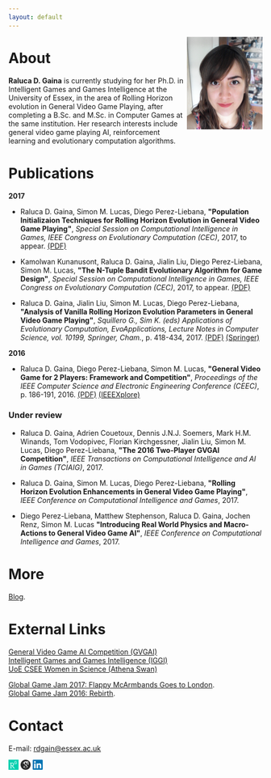 ```yaml
---
layout: default
---
```


<img src="assets/images/headshot2.png" width="150" style="float:right" /> 

# [](#header-1)About

 **Raluca D. Gaina** is currently studying for her Ph.D. in Intelligent Games and Games Intelligence at the University of Essex, in the area of Rolling Horizon evolution in General Video Game Playing, after completing a B.Sc. and M.Sc. in Computer Games at the same institution. Her research interests include general video game playing AI, reinforcement learning and evolutionary computation algorithms.    


# [](#header-1)Publications

**2017**

* Raluca D. Gaina, Simon M. Lucas, Diego Perez-Liebana, **"Population Initializaion Techniques for Rolling Horizon Evolution in General Video Game Playing"**, _Special Session on Computational Intelligence in Games, IEEE Congress on Evolutionary Computation (CEC)_, 2017, to appear. [(PDF)](assets/pdf/seeding-cec.pdf)

* Kamolwan Kunanusont, Raluca D. Gaina, Jialin Liu, Diego Perez-Liebana, Simon M. Lucas, **"The N-Tuple Bandit Evolutionary Algorithm for Game Design"**, _Special Session on Computational Intelligence in Games, IEEE Congress on Evolutionary Computation (CEC)_, 2017, to appear. [(PDF)](assets/pdf/n-tuple-bandit.pdf)

* Raluca D. Gaina, Jialin Liu, Simon M. Lucas, Diego Perez-Liebana, **"Analysis of Vanilla Rolling Horizon Evolution Parameters in General Video Game Playing"**, _Squillero G., Sim K. (eds) Applications of Evolutionary Computation, EvoApplications, Lecture Notes in Computer Science, vol. 10199, Springer, Cham._, p. 418-434, 2017. [(PDF)](assets/pdf/analysis-vanilla-rolling.pdf) [(Springer)](https://link.springer.com/chapter/10.1007/978-3-319-55849-3_28)

**2016**

* Raluca D. Gaina, Diego Perez-Liebana, Simon M. Lucas, **"General Video Game for 2 Players: Framework and Competition"**, _Proceedings of the IEEE Computer Science and Electronic Engineering Conference (CEEC)_, p. 186-191, 2016. [(PDF)](assets/pdf/GVGAI2P-2016.pdf) [(IEEEXplore)](http://ieeexplore.ieee.org/document/7835911/)

### [](#header-3)Under review

* Raluca D. Gaina, Adrien Couetoux, Dennis J.N.J. Soemers, Mark H.M. Winands, Tom Vodopivec, Florian Kirchgessner, Jialin Liu, Simon M. Lucas, Diego Perez-Liebana, **"The 2016 Two-Player GVGAI Competition"**, _IEEE Transactions on Computational Intelligence and AI in Games (TCIAIG)_, 2017.

* Raluca D. Gaina, Simon M. Lucas, Diego Perez-Liebana, **"Rolling Horizon Evolution Enhancements in General Video Game Playing"**, _IEEE Conference on Computational Intelligence and Games_, 2017.

* Diego Perez-Liebana, Matthew Stephenson, Raluca D. Gaina, Jochen Renz, Simon M. Lucas **"Introducing Real World Physics and Macro-Actions to General Video Game AI"**, _IEEE Conference on Computational Intelligence and Games_, 2017.

<!--
# [](#header-1)Projects

Stuff.

# [](#header-1)Achievements

More Stuff.
-->

# [](#header-1)More

[Blog](blog). <br />

# [](#header-1)External Links

[General Video Game AI Competition (GVGAI)](http://gvgai.net)<br />
[Intelligent Games and Games Intelligence (IGGI)](http://iggi.org.uk)<br />
[UoE CSEE Women in Science (Athena Swan)](https://www.essex.ac.uk/csee/about/women-in-science.aspx)

[Global Game Jam 2017: Flappy McArmbands Goes to London](http://globalgamejam.org/2017/games/flappy-mcarmbands-goes-london).<br />
[Global Game Jam 2016: Rebirth](http://globalgamejam.org/2016/games/rebirth).

# [](#header-1)Contact

E-mail: rdgain@essex.ac.uk

[<img src="assets/images/researchgate.png" width="20" />](https://www.researchgate.net/profile/Raluca_Gaina) [<img src="assets/images/gscholar.png" width="20" />](https://scholar.google.co.uk/citations?user=tC5klQYAAAAJ) [<img src="assets/images/linkedin.png" width="20" />](https://www.linkedin.com/in/raluca-gaina-347518114/) 

